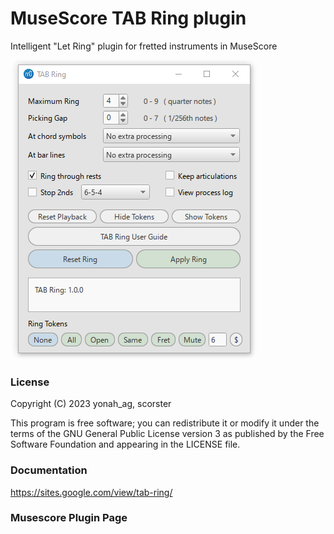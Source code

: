 # MuseScore TAB Ring plugin
Intelligent "Let Ring" plugin for fretted instruments in MuseScore

![01](https://github.com/yonah-ag/musescore-tab-ring/blob/main/pics/TABRing1.png)

### License

Copyright (C) 2023 yonah_ag, scorster

This program is free software; you can redistribute it or modify it under the terms of the GNU General Public License version 3 as published by the Free Software Foundation and appearing in the LICENSE file.  

### Documentation

https://sites.google.com/view/tab-ring/

### Musescore Plugin Page
